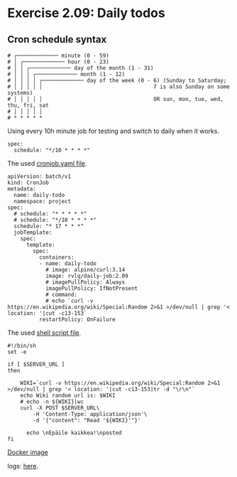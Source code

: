 # Exercise 2.09: Daily todos

## Cron schedule syntax
```
# ┌───────────── minute (0 - 59)
# │ ┌───────────── hour (0 - 23)
# │ │ ┌───────────── day of the month (1 - 31)
# │ │ │ ┌───────────── month (1 - 12)
# │ │ │ │ ┌───────────── day of the week (0 - 6) (Sunday to Saturday;
# │ │ │ │ │                                   7 is also Sunday on some systems)
# │ │ │ │ │                                   OR sun, mon, tue, wed, thu, fri, sat
# │ │ │ │ │
# * * * * *
```
Using every 10h minute job for testing and switch to daily when it works.
```
spec:
  schedule: "*/10 * * * *"
```

The used [cronjob.yaml file](./daily-todos/manifests/cronjob.yaml).
```
apiVersion: batch/v1
kind: CronJob
metadata:
  name: daily-todo
  namespace: project
spec:
  # schedule: "* * * * *"
  # schedule: "*/10 * * * *"
  schedule: "* 17 * * *"
  jobTemplate:
    spec:
      template:
        spec:
          containers:
          - name: daily-todo
            # image: alpine/curl:3.14
            image: rvlq/daily-job:2.09
            # imagePullPolicy: Always
            imagePullPolicy: IfNotPresent
            # command:
            # echo `curl -v https://en.wikipedia.org/wiki/Special:Random 2>&1 >/dev/null | grep '< location: '|cut -c13-153`
          restartPolicy: OnFailure
```

The used [shell script file](./daily-todos/todo-job.sh).
```
#!/bin/sh
set -e

if [ $SERVER_URL ]
then
    
    WIKI=`curl -v https://en.wikipedia.org/wiki/Special:Random 2>&1 >/dev/null | grep '< location: '|cut -c13-153|tr -d "\r\n"`
    echo Wiki random url is: $WIKI
    # echo -n ${WIKI}|wc
    curl -X POST $SERVER_URL\
        -H 'Content-Type: application/json'\
        -d '{"content": "Read '${WIKI}'"}'

      echo \nEpäile kaikkea!\nposted
fi
```

[Docker image](https://hub.docker.com/r/rvlq/daily-job/tags)

logs:
[here](./e209.txt).
